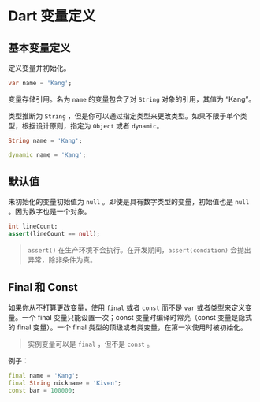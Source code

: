 # Dart 变量定义

## 基本变量定义

定义变量并初始化。

```dart
var name = 'Kang';
```

变量存储引用。名为 `name` 的变量包含了对 `String` 对象的引用，其值为 “Kang”。

类型推断为 `String` ，但是你可以通过指定类型来更改类型。如果不限于单个类型，根据设计原则，指定为 `Object` 或者 `dynamic`。

```dart
String name = 'Kang';

dynamic name = 'Kang';
```

## 默认值

未初始化的变量初始值为 `null` 。即使是具有数字类型的变量，初始值也是 `null` 。因为数字也是一个对象。

```dart
int lineCount;
assert(lineCount == null);
```

> `assert()` 在生产环境不会执行。在开发期间，`assert(condition)` 会抛出异常，除非条件为真。

## Final 和 Const

如果你从不打算更改变量，使用 `final` 或者 `const` 而不是 `var` 或者类型来定义变量。一个 final 变量只能设置一次；const 变量时编译时常亮（const 变量是隐式的 final 变量）。一个 final 类型的顶级或者类变量，在第一次使用时被初始化。

> 实例变量可以是 `final` ，但不是 `const` 。

例子：

```dart
final name = 'Kang';
final String nickname = 'Kiven';
const bar = 100000;
```